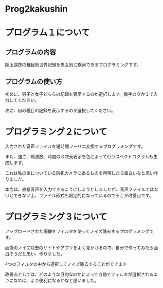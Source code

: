 # Prog2kakushin

# プログラム１について

## プログラムの内容

陸上競技の種目別世界記録を男女別に検索できるプログラミングです。

## プログラムの使い方
初めに、男子と女子どちらの記録を表示するのか選択します。数字の０か１で入力してください。

次に、何の種目の記録を表示するのか選択してください。


# プログラミング２について

入力された音声ファイルを短時間フーリエ変換するプログラミングです。

また、強さ、周波数、時間の３次元表示を色によって行うスペクトログラムも生成します。

これは私の家についている防犯カメラにあるものを再現したら面白いなと思い作りました。

本当は、直接音声を入力できるようにしようとしましたが、音声ファイルではないとできない上、ファイル形式も限定的になっているのでそこが改善点です。

# プログラミング３について

アップロードされた画像をフィルタを使ってノイズ除去するプログラミングです。

画像のノイズ除去のサイトやアプリをよく見かけるので、自分で作ってみたら面白そうだと思い、作りました。

4つのフィルタの中から選択してノイズ除去することができます

改善点としては、どのような目的なのかによって自動でフィルタが選択されるようになれば、より便利になるかなと思いました。
